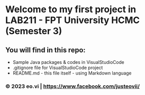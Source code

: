 ﻿# Welcome to my first project in LAB211 - FPT University HCMC (Semester 3)

## You will find in this repo:

* Sample Java packages & codes in VisualStudioCode
* .gitignore file for VisualStudioCode project
* README.md - this file itself - using Markdown language

### © 2023 eo.vi | https://www.facebook.com/justeovii/